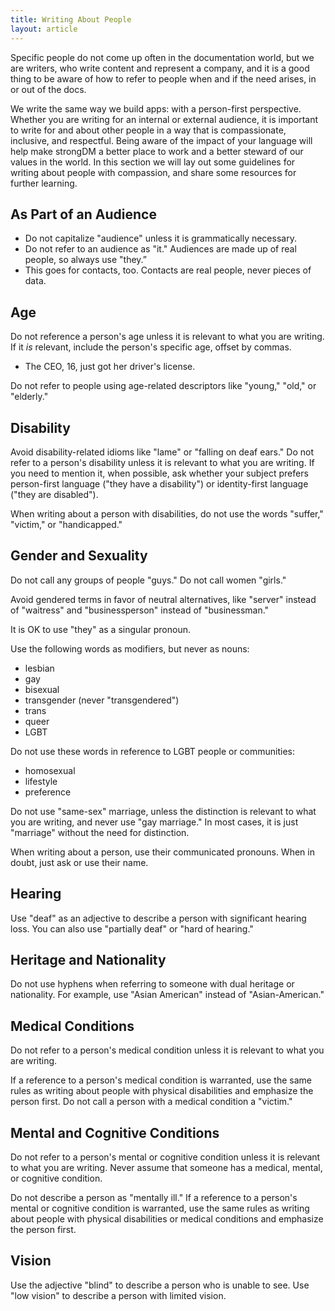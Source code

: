 ```yaml
---
title: Writing About People
layout: article
---
```


Specific people do not come up often in the documentation world, but we are writers, who write content and represent a company, and it is a good thing to be aware of how to refer to people when and if the need arises, in or out of the docs.

We write the same way we build apps: with a person-first perspective. Whether you are writing for an internal or external audience, it is important to write for and about other people in a way that is compassionate, inclusive, and respectful. Being aware of the impact of your language will help make strongDM a better place to work and a better steward of our values in the world. In this section we will lay out some guidelines for writing about people with compassion, and share some resources for further learning.

## As Part of an Audience

- Do not capitalize "audience" unless it is grammatically necessary.
- Do not refer to an audience as "it." Audiences are made up of real people, so always use "they.”
- This goes for contacts, too. Contacts are real people, never pieces of data.  

## Age

Do not reference a person's age unless it is relevant to what you are writing. If it *is* relevant, include the person's specific age, offset by commas.

- The CEO, 16, just got her driver's license.

Do not refer to people using age-related descriptors like "young," "old," or "elderly."

## Disability

Avoid disability-related idioms like "lame" or "falling on deaf ears." Do not refer to a person's disability unless it is relevant to what you are writing. If you need to mention it, when possible, ask whether your subject prefers person-first language ("they have a disability") or identity-first language ("they are disabled").

When writing about a person with disabilities, do not use the words "suffer," "victim," or "handicapped."

## Gender and Sexuality

Do not call any groups of people "guys." Do not call women "girls."

Avoid gendered terms in favor of neutral alternatives, like "server" instead of "waitress" and "businessperson" instead of "businessman."

It is OK to use "they" as a singular pronoun.

Use the following words as modifiers, but never as nouns:

- lesbian
- gay
- bisexual
- transgender (never "transgendered")
- trans
- queer
- LGBT

Do not use these words in reference to LGBT people or communities:

- homosexual
- lifestyle
- preference

Do not use "same-sex" marriage, unless the distinction is relevant to what you are writing, and never use "gay marriage." In most cases, it is just "marriage" without the need for distinction.

When writing about a person, use their communicated pronouns. When in doubt, just ask or use their name.

## Hearing

Use "deaf" as an adjective to describe a person with significant hearing loss. You can also use "partially deaf" or "hard of hearing."

## Heritage and Nationality

Do not use hyphens when referring to someone with dual heritage or nationality. For example, use "Asian American" instead of "Asian-American."

## Medical Conditions

Do not refer to a person's medical condition unless it is relevant to what you are writing.

If a reference to a person's medical condition is warranted, use the same rules as writing about people with physical disabilities and emphasize the person first. Do not call a person with a medical condition a "victim."

## Mental and Cognitive Conditions

Do not refer to a person's mental or cognitive condition unless it is relevant to what you are writing. Never assume that someone has a medical, mental, or cognitive condition.

Do not describe a person as "mentally ill." If a reference to a person's mental or cognitive condition is warranted, use the same rules as writing about people with physical disabilities or medical conditions and emphasize the person first.

## Vision

Use the adjective "blind" to describe a person who is unable to see. Use "low vision" to describe a person with limited vision.
